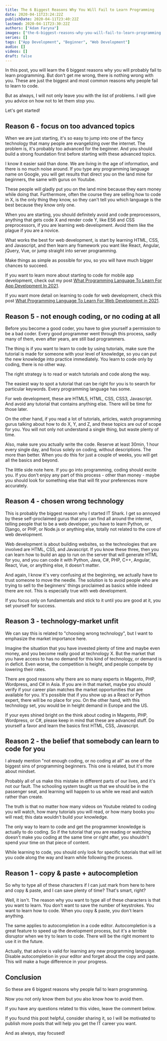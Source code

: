 ```yaml
---
title: The 6 Biggest Reasons Why You Will Fail to Learn Programming
date: 2020-04-11T23:24:22Z
publishDate: 2020-04-11T23:40:22Z
lastmod: 2020-04-11T23:30:22Z
authors: ["Adam Faryna"]
images: ["the-6-biggest-reasons-why-you-will-fail-to-learn-programming.jpg"]
series: []
tags: ["App Development", "Beginner", "Web Development"]
audio: []
videos: []
draft: false
---
```


In this post, you will learn the 6 biggest reasons why you will probably fail to learn programming. But don't get me wrong, there is nothing wrong with you. These are just the biggest and most common reasons why people fail to learn to code.

But as always, I will not only leave you with the list of problems. I will give you advice on how not to let them stop you.

Let's get started!

## Reason 6 - focus on too advanced topics

When we are just starting, it's so easy to jump into one of the fancy technology that many people are evangelizing over the internet. The problem is, it's probably too advanced for the beginner. And you should build a strong foundation first before starting with these advanced topics.

I know it easier said than done. We are living in the age of information, and there is no much noise around. If you type any programming language name on Google, you will get results that direct you on the land mine for beginners, the same with gurus on Youtube.

These people will gladly put you on the land mine because they earn money while doing that. Furthermore, often the course they are selling how to code in X, is the only thing they know, so they can't tell you which language is the best because they know only one.

When you are starting, you should definitely avoid and code preprocessors, anything that gets code X and render code Y, like ES6 and CSS preprocessors, if you are learning web development. Avoid them like the plague if you are a novice.

What works the best for web development, is start by learning HTML, CSS, and Javascript, and then learn any framework you want like React, Angular, jQuery, Vue, or jump straight into server programming.

Make things as simple as possible for you, so you will have much bigger chances to succeed.

If you want to learn more about starting to code for mobile app development, check out my post [What Programming Language To Learn For App Development In 2021](/blog/what-programming-language-to-learn-for-app-development-in-2021/).

If you want more detail on learning to code for web development, check this post [What Programming Language To Learn For Web Development in 2021](/blog/what-programming-language-to-learn-for-web-development-in-2021/).

## Reason 5 - not enough coding, or no coding at all

Before you become a good coder, you have to give yourself a permission to be a bad coder. Every good programmer went through this process, sadly many of them, even after years, are still bad programmers.

The thing is if you want to learn to code by using tutorials, make sure the tutorial is made for someone with your level of knowledge, so you can put the new knowledge into practice immediately. You learn to code only by coding, there is no other way.

The right strategy is to read or watch tutorials and code along the way.

The easiest way to spot a tutorial that can be right for you is to search for particular keywords. Every programming language has some.

For web development, these are HTML5, HTML, CSS, CSS3, Javascript. And avoid any tutorial that contains anything else. There will be time for those later.

On the other hand, if you read a lot of tutorials, articles, watch programming gurus talking about how to do X, Y, and Z, and these topics are out of scope for you. You will not only not understand a single thing, but waste plenty of time.

Also, make sure you actually write the code. Reserve at least 30min, 1 hour every single day, and focus solely on coding, without descriptions. The more than better. When you do this for just a couple of weeks, you will get all the basics and beyond.

The little side note here. If you go into programming, coding should excite you. If you don't enjoy any part of this process - other than money - maybe you should look for something else that will fit your preferences more accurately.

## Reason 4 - chosen wrong technology

This is probably the biggest reason why I started IT Shark. I get so annoyed by these self-proclaimed gurus that you can find all around the internet, telling people that to be a web developer, you have to learn Python, or Django, or PHP, or Node.js or anything else, totally not related to the core of web development.

Web development is about building websites, so the technologies that are involved are HTML, CSS, and Javascript. If you know these three, then you can learn how to build an app to run on the server that will generate HTML for you, and you can code it with Python, Java, C#, PHP, C++, Angular, React, Vue, or anything else, it doesn't matter.

And again, I know it's very confusing at the beginning, we actually have to trust someone to move the needle. The solution is to avoid people who are trying to sell to the beginners' things proclaimed as basics while indeed there are not. This is especially true with web development.

If you focus only on fundamentals and stick to it until you are good at it, you set yourself for success.

## Reason 3 - technology-market unfit

We can say this is related to "choosing wrong technology", but I want to emphasize the market importance here.

Imagine the situation that you have invested plenty of time and maybe even money, and you become really good at technology X. But the market that you have access to has no demand for this kind of technology, or demand is in deficit. Even worse, the competition is height, and people compete by lowering their rates.

There are good reasons why there are so many experts in Magento, PHP, Wordpress, and C# in Asia. If you are in that market, maybe you should verify if your career plan matches the market opportunities that are available for you. It's possible that if you show up as a React or Python expert, there will be no place for you. On the other hand, with this technology set, you would be in height demand in Europe and the US.

If your eyes shined bright on the think about coding in Magento, PHP, Wordpress, or C#, please keep in mind that these are advanced stuff. Do yourself a favor and learn the basics first HTML, CSS, Javascript.

## Reason 2 - the belief that somebody can learn to code for you

I already mention "not enough coding, or no coding at all" as one of the biggest sins of programming beginners. This one is related, but it's more about mindset.

Probably all of us make this mistake in different parts of our lives, and it's not our fault. The schooling system taught us that we should be in the passenger seat, and learning will happen to us while we read and watch rather than create.

The truth is that no matter how many videos on Youtube related to coding you will watch, how many tutorials you will read, or how many books you will read; this data wouldn't build your knowledge.

The only way to learn to code and get the programmer knowledge is actually to do coding. So if the tutorial that you are reading or watching doesn't make you coding at the same time or right after, you shouldn't spend your time on that piece of content.

While learning to code, you should only look for specific tutorials that will let you code along the way and learn while following the process.

## Reason 1 - copy &amp; paste + autocompletion

So why to type all of these characters if I can just mark from here to here and copy &amp; paste, and I can save plenty of time? That's smart, right?

Well, it isn't. The reason why you want to type all of these characters is that you want to learn. You don't want to save the number of keystrokes. You want to learn how to code. When you copy &amp; paste, you don't learn anything.

The same applies to autocompletion in a code editor. Autocompletion is a great feature to speed up the development process, but it's a terrible disruptor when we try to learn to code. There will be the right moment to use it in the future.

Actually, that advice is valid for learning any new programming language. Disable autocompletion in your editor and forget about the copy and paste. This will make a huge difference in your progress.

## Conclusion

So these are 6 biggest reasons why people fail to learn programming.

Now you not only know them but you also know how to avoid them.

If you have any questions related to this video, leave the comment below.

If you found this post helpful, consider sharing it, so I will be motivated to publish more posts that will help you get the IT career you want.

And as always, stay focused!
